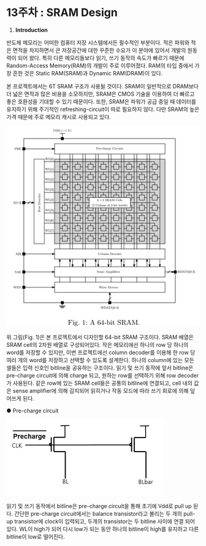 # 13주차 : SRAM Design

1. **Introduction**

반도체 메모리는 어떠한 컴퓨터 저장 시스템에서든 필수적인 부분이다. 적은 파워와 적은 면적을 차지하면서 큰 저장공간에 대한 꾸준한 수요가 이 분야에 있어서 개발의 원동력이 되어 왔다. 특히 다른 메모리들보다 읽기, 쓰기 동작의 속도가 빠르기 때문에 Random-Access Memory(RAM)의 개발이 주로 이루어졌다. RAM의 타입 중에서 가장 흔한 것은 Static RAM(SRAM)과 Dynamic RAM(DRAM)이 있다.

본 프로젝트에서는 6T SRAM 구조가 사용될 것이다. SRAM이 일반적으로 DRAM보다 더 넓은 면적과 많은 비용을 소모하지만, SRAM은 CMOS 기술을 이용하여 더 빠르고 좋은 호환성을 기대할 수 있기 때문이다. 또한, SRAM은 파워가 공급 중일 때 데이터를 유지하기 위해 주기적인 refreshing-circuit이 따로 필요하지 않다. 다만 SRAM의 높은 가격 때문에 주로 메모리 캐시로 사용되고 있다.

![HW13%20bb47455081c84c3082ea02c1354039a7/image130.bmp](HW13%20bb47455081c84c3082ea02c1354039a7/image130.bmp)

위 그림(Fig. 1)은 본 프로젝트에서 디자인할 64-bit SRAM 구조이다. SRAM 배열은 SRAM cell의 2차원 배열로 구성되어있다. 작은 메모리에선 하나의 row 당 하나의 word를 저장할 수 있지만, 이번 프로젝트에선 column decoder를 이용해 한 row 당 여러 개의 word를 저장하고 선택할 수 있도록 설계한다. 하나의 column에 있는 모든 셀들은 입력 신호인 bitline을 공유하는 구조이다. 읽기 및 쓰기 동작에 앞서 bitline은 pre-charge circuit에 의해 charge 되고, 원하는 row를 선택하기 위해 row decoder가 사용된다. 같은 row에 있는 SRAM cell들은 공통의 bitline에 연결되고, cell 내의 값은 sense amplifier에 의해 감지되어 읽히거나 작동 모드에 따라 쓰기 회로에 의해 덮어쓰게 된다.

● Pre-charge circuit

![HW13%20bb47455081c84c3082ea02c1354039a7/image131.bmp](HW13%20bb47455081c84c3082ea02c1354039a7/image131.bmp)

읽기 및 쓰기 동작에서 bitline은 pre-charge circuit을 통해 초기에 Vdd로 pull up 된다. 간단한 pre-charge circuit에서는 balance transistor라고 불리는 두 개의 pull-up transistor에 clock이 입력되고, 두개의 transistor는 두 bitline 사이에 연결 되어 있다. WL이 high가 되어 다시 low가 되는 동안 하나의 bitline이 high를 유지하고 다른 bitline이 low로 떨어진다.